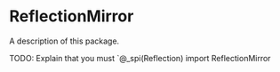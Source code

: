 # ReflectionMirror

A description of this package.

TODO: Explain that you must `@_spi(Reflection) import ReflectionMirror
